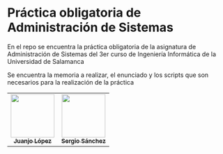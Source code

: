 # Práctica obligatoria de Administración de Sistemas

En el repo se encuentra la práctica obligatoria de la asignatura de Administración de Sistemas del 3er curso de Ingeniería Informática de la Universidad de Salamanca

Se encuentra la memoria a realizar, el enunciado y los scripts que son necesarios para la realización de la práctica


<table>
   <td align="center"><a href="https://github.com/JuanjoLopez19"><img src="https://avatars.githubusercontent.com/u/92031193?v=4" width="100px;" alt=""/><br /><sub><b>Juanjo López</b></sub></a><br /> 
   <td align="center"><a href="https://github.com/sergiosg1504"><img src="https://avatars.githubusercontent.com/u/92520473?v=4" width="100px;" alt=""/><br /><sub><b>Sergio Sánchez</b></sub></a><br /> 
</table>
